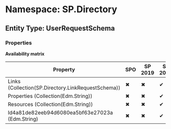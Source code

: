 # Namespace: SP.Directory
## Entity Type: UserRequestSchema

### Properties

**Availability matrix**

Property | SPO | SP 2019 | SP 2016 | SP 2013
----------|-----|---------|---------|--------
Links (Collection(SP.Directory.LinkRequestSchema)) | ✖ | ✖ | ✔ | ✖
Properties (Collection(Edm.String)) | ✖ | ✖ | ✔ | ✖
Resources (Collection(Edm.String)) | ✖ | ✖ | ✔ | ✖
Id4a81de82eeb94d6080ea5bf63e27023a (Edm.String) | ✖ | ✖ | ✔ | ✖

